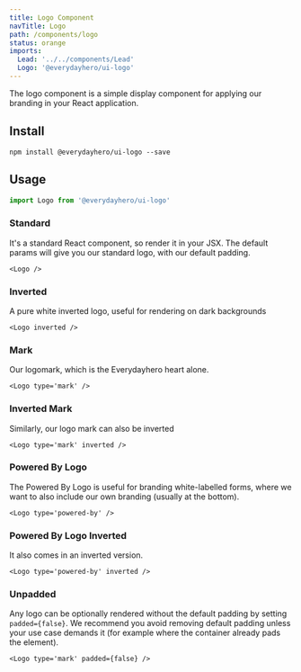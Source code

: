 ```yaml
---
title: Logo Component
navTitle: Logo
path: /components/logo
status: orange
imports:
  Lead: '../../components/Lead'
  Logo: '@everydayhero/ui-logo'
---
```


The logo component is a simple display component for applying our branding in
your React application.

## Install

```shell
npm install @everydayhero/ui-logo --save
```

## Usage

```js
import Logo from '@everydayhero/ui-logo'
```

### Standard

It's a standard React component, so render it in your JSX. The default
params will give you our standard logo, with our default padding.

```render source html
<Logo />
```

### Inverted

A pure white inverted logo, useful for rendering on dark backgrounds

```render source html
<Logo inverted />
```

### Mark

Our logomark, which is the Everydayhero heart alone.

```render source html
<Logo type='mark' />
```

### Inverted Mark

Similarly, our logo mark can also be inverted

```render source html
<Logo type='mark' inverted />
```

### Powered By Logo

The Powered By Logo is useful for branding white-labelled forms, where we want
to also include our own branding (usually at the bottom).

```render source html
<Logo type='powered-by' />
```

### Powered By Logo Inverted

It also comes in an inverted version.

```render source html
<Logo type='powered-by' inverted />
```

### Unpadded

Any logo can be optionally rendered without the default padding by setting
`padded={false}`. We recommend you avoid removing default padding unless your
use case demands it (for example where the container already pads the element).


```render source html
<Logo type='mark' padded={false} />
```
